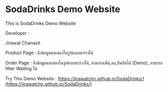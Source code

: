 # SodaDrinks Demo Website

This is SodaDrinks Demo Website

Developer : 

Jirawat Chanasit


Product Page : ดึงข้อมูลมาแสดงในรูปแบบตารางได้

Order Page : ดึงข้อมูลมาแสดงในรูปแบบตารางได้, สามารถเพิ่ม,ลบ,ยืนยันได้ (Demo), สามารถ filter Waiting ได้

Try This Demo Website :
[https://jirawatchn.github.io/SodaDrinks/](https://jirawatchn.github.io/SodaDrinks/)
